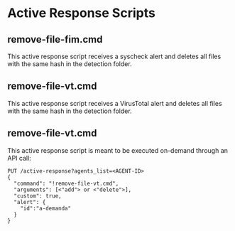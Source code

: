 # Active Response Scripts

## remove-file-fim.cmd
This active response script receives a syscheck alert and deletes all files with the same hash in the detection folder.

## remove-file-vt.cmd
This active response script receives a VirusTotal alert and deletes all files with the same hash in the detection folder.

## remove-file-vt.cmd
This active response script is meant to be executed on-demand through an API call:
```
PUT /active-response?agents_list=<AGENT-ID>
{
  "command": "!remove-file-vt.cmd",
  "arguments": [<"add"> or <"delete">],
  "custom": true,
  "alert": {
    "id":"a-demanda"
  }
}
```
